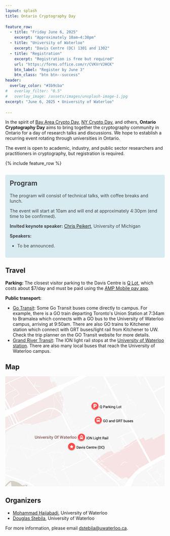 ```yaml
---
layout: splash
title: Ontario Cryptography Day

feature_row:
  - title: "Friday June 6, 2025"
    excerpt: "Approximately 10am–4:30pm"
  - title: "University of Waterloo"
    excerpt: "Davis Centre (DC) 1301 and 1302"
  - title: "Registration"
    excerpt: "Registration is free but required"
    url: "https://forms.office.com/r/CVKVrVJHCK"
    btn_label: "Register by June 3"
    btn_class: "btn btn--success"
header:
  overlay_color: "#3b9cba"
#   overlay_filter: "0.5"
#   overlay_image: /assets/images/unsplash-image-1.jpg
excerpt: "June 6, 2025 • University of Waterloo"

---
```


In the spirit of [Bay Area Crypto Day](https://sites.google.com/view/bayareacryptoday/), [NY Crypto Day](https://nycryptoday.wordpress.com/), and others, **Ontario Cryptography Day** aims to bring together the cryptography community in Ontario for a day of research talks and discussions. We hope to establish a recurring event rotating through universities in Ontario.

The event is open to academic, industry, and public sector researchers and practitioners in cryptography, but registration is required.

{% include feature_row %}

<div style="margin: 2em 0 !important; padding: 1em; color: #3d4144; background-color: #d8ebf1; border-radius: 4px; box-shadow: 0 1px 1px rgba(59,156,186,0.25);">
<h2 style="margin-top: 0em; border-color: #b8cbd1;">Program</h2>

<p>The program will consist of technical talks, with coffee breaks and lunch.</p>

<p>The event will start at 10am and will end at approximately 4:30pm (end time to be confirmed).</p>

<p><b>Invited keynote speaker:</b> <a href="https://web.eecs.umich.edu/~cpeikert/">Chris Peikert</a>, University of Michigan</p>

<p><b>Speakers:</b></p>

<ul>
<li>To be announced.</li>
</ul>
</div>

## Travel

**Parking:** The closest visitor parking to the Davis Centre is [Q Lot](https://maps.app.goo.gl/6innGRkyF9o33tRy5), which costs about $7/day and must be paid using the [AMP Mobile pay app](https://uwaterloo.ca/sustainable-transportation/visitors).

**Public transport:**

- [Go Transit](https://www.gotransit.com/en): Some Go Transit buses come directly to campus. For example, there is a GO train departing Toronto's Union Station at 7:34am to Bramalea which connects with a GO bus to the University of Waterloo campus, arriving at 9:50am. There are also GO trains to Kitchener station which connect with GRT buses/light rail from Kitchener to UW. Check the trip planner on the GO Transit website for more details.
- [Grand River Transit](https://www.grt.ca/en/): The ION light rail stops at the [University of Waterloo station](https://maps.app.goo.gl/pAdNsNZxX9tB7FN17). There are also many local buses that reach the University of Waterloo campus.

## Map

<a href="https://www.google.com/maps/d/edit?mid=14pfPhZm95flTo6X1_cTsNYOfPZblNUY&usp=sharing"><img src="images/map-20250606.png" alt="Localized map of University of Waterloo locations" style="width: 600px;"></a>

## Organizers

- [Mohammad Hajiabadi](https://sites.google.com/view/mdhajiabadi/home), University of Waterloo
- [Douglas Stebila](https://www.douglas.stebila.ca/research/), University of Waterloo

For more information, please email [dstebila@uwaterloo.ca](mailto:dstebila@uwaterloo.ca).
